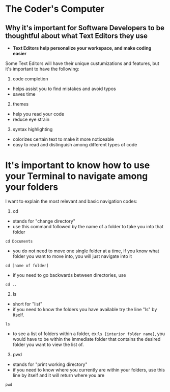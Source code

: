 # The Coder's Computer

## Why it's important for Software Developers to be thoughtful about what Text Editors they use 

- **Text Editors help personalize your workspace, and make coding easier**

Some Text Editors will have their unique custumizations and features, but it's important to have the following:
1. code completion 
  - helps assist you to find mistakes and avoid typos
  - saves time
2. themes
  - help you read your code  
  - reduce eye strain
3. syntax highlighting
  - colorizes certain text to make it more noticeable
  - easy to read and distinguish among different types of code
 
 

# It's important to know how to use your Terminal to navigate among your folders

I want to explain the most relevant and basic navigation codes:
1. cd
  - stands for "change directory"
  - use this command followed by the name of a folder to take you into that folder
 
`cd Documents`

  - you do not need to move one single folder at a time, if you know what folder you want to move into, you will just navigate into it
 
 `cd [name of folder]`
 
  - if you need to go backwards between directories, use 

`cd ..`

2. ls
  - short for "list" 
  - if you need to know the folders you have available try the line "ls" by itself.
 
`ls`

  - to see a list of folders within a folder, ex:`ls [interior folder name]`, you would have to be within the immediate folder that contains the desired folder you want to view the list of.

3. pwd
  - stands for "print working directory"
  - if you need to know where you currently are within your folders, use this line by itself and it will return where you are

`pwd`

